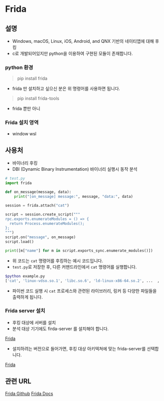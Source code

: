 # Frida

## 설명
- Windows, macOS, Linux, iOS, Android, and QNX 기반의 네이티앱에 대해 후킹
- c로 개발되어있지만 python을 이용하여 구현된 모듈이 존재합니다.


### python 환경

> pip install frida

- frida 만 설치하고 싶으신 분은 위 명령어를 사용하면 됩니다. 

> pip install frida-tools
- frida 뿐만 아니

### Frida 설치 영역
- window wsl

## 사용처
- 바이너리 후킹
- DBI (Dynamic Binary Instrumentation) 바이너리 실행시 동작 분석

```python
# test.py
import frida

def on_message(message, data):
    print("[on_message] message:", message, "data:", data)

session = frida.attach("cat")

script = session.create_script("""
rpc.exports.enumerateModules = () => {
  return Process.enumerateModules();
};
""")
script.on("message", on_message)
script.load()

print([m["name"] for m in script.exports_sync.enumerate_modules()])
```

- 위 코드는 `cat` 명령어를 후킹하는 예시 코드입니다.
- `test.py`로 저장한 후, 다른 커맨드라인에서 `cat` 명령어를 실행합니다.

```bash
$python example.py
['cat', 'linux-vdso.so.1', 'libc.so.6', 'ld-linux-x86-64.so.2', ...  ,'libpthread.so.0']
```

- 파이썬 코드 실행 시 `cat` 프로세스와 관련된 라이브러리, 링커 등 다양한 파일들을 출력하게 됩니다.

### Frida server 설치
- 후킹 대상에 서버를 설치
- 분석 대상 기기에도 firda-server 를 설치해야 합니다.

[Frida](https://github.com/frida/frida/releases)

- 설치하려는 버전으로 들어가면, 후킹 대상 아키텍쳐에 맞는 frida-server를 선택합니다.

[Frida](https://github.com/frida/frida/releases/tag/16.6.6)

## 관련 URL
[Frida Github](https://github.com/frida/frida/releases)
[Frida Docs](https://frida.re)